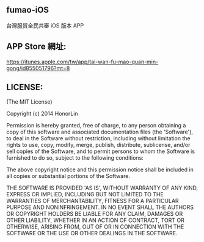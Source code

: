 ## fumao-iOS

台灣服貿全民共審 iOS 版本 APP

## APP Store 網址:

https://itunes.apple.com/tw/app/tai-wan-fu-mao-quan-min-gong/id855051796?mt=8

## LICENSE:

(The MIT License)

Copyright (c) 2014 HonorLin

Permission is hereby granted, free of charge, to any person obtaining
a copy of this software and associated documentation files (the
'Software'), to deal in the Software without restriction, including
without limitation the rights to use, copy, modify, merge, publish,
distribute, sublicense, and/or sell copies of the Software, and to
permit persons to whom the Software is furnished to do so, subject to
the following conditions:

The above copyright notice and this permission notice shall be
included in all copies or substantial portions of the Software.

THE SOFTWARE IS PROVIDED 'AS IS', WITHOUT WARRANTY OF ANY KIND,
EXPRESS OR IMPLIED, INCLUDING BUT NOT LIMITED TO THE WARRANTIES OF
MERCHANTABILITY, FITNESS FOR A PARTICULAR PURPOSE AND NONINFRINGEMENT.
IN NO EVENT SHALL THE AUTHORS OR COPYRIGHT HOLDERS BE LIABLE FOR ANY
CLAIM, DAMAGES OR OTHER LIABILITY, WHETHER IN AN ACTION OF CONTRACT,
TORT OR OTHERWISE, ARISING FROM, OUT OF OR IN CONNECTION WITH THE
SOFTWARE OR THE USE OR OTHER DEALINGS IN THE SOFTWARE.
